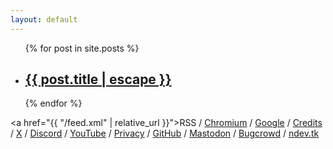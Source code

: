 ```yaml
---
layout: default
---
```


<ul id="postLinks">
  {% for post in site.posts %}
  <li>
    <h2>
      <a href="{{ post.url | relative_url }}">{{ post.title | escape }}</a>
    </h2>
  </li>
  {% endfor %}
</ul>

<p1><a href="{{ "/feed.xml" | relative_url }}">RSS</a> / <a href="https://issues.chromium.org/issues?q=reporter:(ndevtk@protonmail.com)">Chromium</a> / <a href="https://bughunters.google.com/profile/64c58a55-2401-4176-96a7-8cf5766cc146">Google</a> / <a href="https://ndevtk.github.io/writeups/credits/">Credits</a> / <a href="https://x.com/ndevtk">X</a> / <a href="https://discord.gg/AUJjpZHFbP">Discord</a> / <a href="https://www.youtube.com/@NDevTK">YouTube</a> / <a href="https://ndevtk.github.io/writeups/privacy/">Privacy</a> / <a href="https://github.com/NDevTK">GitHub</a> / <a rel="me" href="https://infosec.exchange/@ndevtk">Mastodon</a> / <a href="https://bugcrowd.com/NDevTK">Bugcrowd</a> / <a href="https://ndev.tk/">ndev.tk</a></p1><p2 id="info"></p2>
